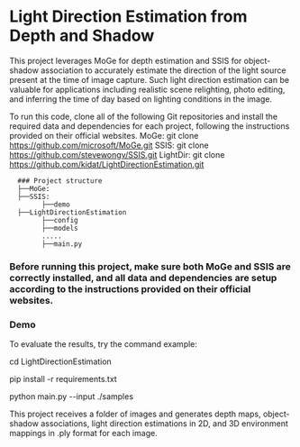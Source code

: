 # Light Direction Estimation from Depth and Shadow

This project leverages MoGe for depth estimation and SSIS for object-shadow association to accurately estimate the direction of the light source present at the time of image capture.
Such light direction estimation can be valuable for applications including realistic scene relighting, photo editing, and inferring the time of day based on lighting conditions in the image.

To run this code, clone all of the following Git repositories and install the required data and dependencies for each project, following the instructions provided on their official websites.
MoGe:   git clone https://github.com/microsoft/MoGe.git
SSIS:   git clone https://github.com/stevewongv/SSIS.git
LightDir: git clone https://github.com/kidat/LightDirectionEstimation.git

      ### Project structure
      ├──MoGe: 
      ├──SSIS: 
            ├──demo
      ├──LightDirectionEstimation
            ├──config
            ├──models
            .....
            ├──main.py
            
### Before running this project, make sure both MoGe and SSIS are correctly installed, and all data and dependencies are setup according to the instructions provided on their official websites.

   
### Demo

To evaluate the results, try the command example:

cd LightDirectionEstimation

pip install -r requirements.txt

python main.py --input ./samples


This project receives a folder of images and generates depth maps, object-shadow associations, light direction estimations in 2D, and 3D environment mappings in .ply format for each image.
